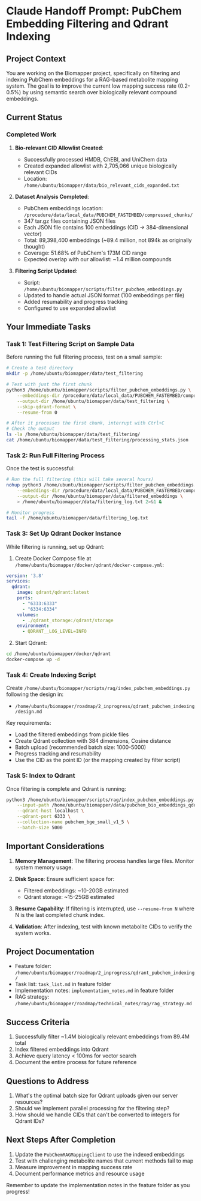 # Claude Handoff Prompt: PubChem Embedding Filtering and Qdrant Indexing

## Project Context

You are working on the Biomapper project, specifically on filtering and indexing PubChem embeddings for a RAG-based metabolite mapping system. The goal is to improve the current low mapping success rate (0.2-0.5%) by using semantic search over biologically relevant compound embeddings.

## Current Status

### Completed Work
1. **Bio-relevant CID Allowlist Created**: 
   - Successfully processed HMDB, ChEBI, and UniChem data
   - Created expanded allowlist with 2,705,066 unique biologically relevant CIDs
   - Location: `/home/ubuntu/biomapper/data/bio_relevant_cids_expanded.txt`

2. **Dataset Analysis Completed**:
   - PubChem embeddings location: `/procedure/data/local_data/PUBCHEM_FASTEMBED/compressed_chunks/`
   - 347 tar.gz files containing JSON files
   - Each JSON file contains 100 embeddings (CID -> 384-dimensional vector)
   - Total: 89,398,400 embeddings (~89.4 million, not 894k as originally thought)
   - Coverage: 51.68% of PubChem's 173M CID range
   - Expected overlap with our allowlist: ~1.4 million compounds

3. **Filtering Script Updated**:
   - Script: `/home/ubuntu/biomapper/scripts/filter_pubchem_embeddings.py`
   - Updated to handle actual JSON format (100 embeddings per file)
   - Added resumability and progress tracking
   - Configured to use expanded allowlist

## Your Immediate Tasks

### Task 1: Test Filtering Script on Sample Data
Before running the full filtering process, test on a small sample:

```bash
# Create a test directory
mkdir -p /home/ubuntu/biomapper/data/test_filtering

# Test with just the first chunk
python3 /home/ubuntu/biomapper/scripts/filter_pubchem_embeddings.py \
    --embeddings-dir /procedure/data/local_data/PUBCHEM_FASTEMBED/compressed_chunks \
    --output-dir /home/ubuntu/biomapper/data/test_filtering \
    --skip-qdrant-format \
    --resume-from 0

# After it processes the first chunk, interrupt with Ctrl+C
# Check the output
ls -la /home/ubuntu/biomapper/data/test_filtering/
cat /home/ubuntu/biomapper/data/test_filtering/processing_stats.json
```

### Task 2: Run Full Filtering Process
Once the test is successful:

```bash
# Run the full filtering (this will take several hours)
nohup python3 /home/ubuntu/biomapper/scripts/filter_pubchem_embeddings.py \
    --embeddings-dir /procedure/data/local_data/PUBCHEM_FASTEMBED/compressed_chunks \
    --output-dir /home/ubuntu/biomapper/data/filtered_embeddings \
    > /home/ubuntu/biomapper/data/filtering_log.txt 2>&1 &

# Monitor progress
tail -f /home/ubuntu/biomapper/data/filtering_log.txt
```

### Task 3: Set Up Qdrant Docker Instance
While filtering is running, set up Qdrant:

1. Create Docker Compose file at `/home/ubuntu/biomapper/docker/qdrant/docker-compose.yml`:
```yaml
version: '3.8'
services:
  qdrant:
    image: qdrant/qdrant:latest
    ports:
      - "6333:6333"
      - "6334:6334"
    volumes:
      - ./qdrant_storage:/qdrant/storage
    environment:
      - QDRANT__LOG_LEVEL=INFO
```

2. Start Qdrant:
```bash
cd /home/ubuntu/biomapper/docker/qdrant
docker-compose up -d
```

### Task 4: Create Indexing Script
Create `/home/ubuntu/biomapper/scripts/rag/index_pubchem_embeddings.py` following the design in:
- `/home/ubuntu/biomapper/roadmap/2_inprogress/qdrant_pubchem_indexing/design.md`

Key requirements:
- Load the filtered embeddings from pickle files
- Create Qdrant collection with 384 dimensions, Cosine distance
- Batch upload (recommended batch size: 1000-5000)
- Progress tracking and resumability
- Use the CID as the point ID (or the mapping created by filter script)

### Task 5: Index to Qdrant
Once filtering is complete and Qdrant is running:

```bash
python3 /home/ubuntu/biomapper/scripts/rag/index_pubchem_embeddings.py \
    --input-path /home/ubuntu/biomapper/data/pubchem_bio_embeddings_qdrant.pkl.gz \
    --qdrant-host localhost \
    --qdrant-port 6333 \
    --collection-name pubchem_bge_small_v1_5 \
    --batch-size 5000
```

## Important Considerations

1. **Memory Management**: The filtering process handles large files. Monitor system memory usage.

2. **Disk Space**: Ensure sufficient space for:
   - Filtered embeddings: ~10-20GB estimated
   - Qdrant storage: ~15-25GB estimated

3. **Resume Capability**: If filtering is interrupted, use `--resume-from N` where N is the last completed chunk index.

4. **Validation**: After indexing, test with known metabolite CIDs to verify the system works.

## Project Documentation

- Feature folder: `/home/ubuntu/biomapper/roadmap/2_inprogress/qdrant_pubchem_indexing/`
- Task list: `task_list.md` in feature folder
- Implementation notes: `implementation_notes.md` in feature folder
- RAG strategy: `/home/ubuntu/biomapper/roadmap/technical_notes/rag/rag_strategy.md`

## Success Criteria

1. Successfully filter ~1.4M biologically relevant embeddings from 89.4M total
2. Index filtered embeddings into Qdrant
3. Achieve query latency < 100ms for vector search
4. Document the entire process for future reference

## Questions to Address

1. What's the optimal batch size for Qdrant uploads given our server resources?
2. Should we implement parallel processing for the filtering step?
3. How should we handle CIDs that can't be converted to integers for Qdrant IDs?

## Next Steps After Completion

1. Update the `PubChemRAGMappingClient` to use the indexed embeddings
2. Test with challenging metabolite names that current methods fail to map
3. Measure improvement in mapping success rate
4. Document performance metrics and resource usage

Remember to update the implementation notes in the feature folder as you progress!

